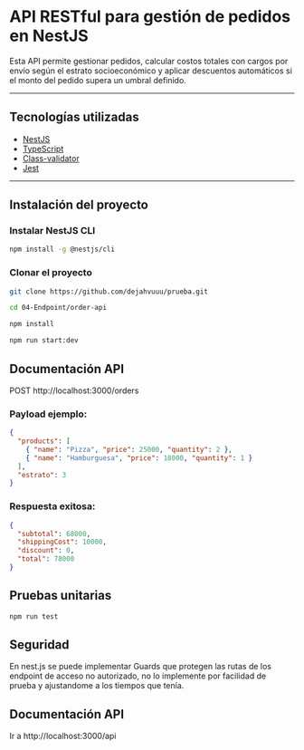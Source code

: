 # API RESTful para gestión de pedidos en NestJS

Esta API permite gestionar pedidos, calcular costos totales con cargos por envío según el estrato socioeconómico y aplicar descuentos automáticos si el monto del pedido supera un umbral definido.

---

## Tecnologías utilizadas

- [NestJS](https://nestjs.com/) 
- [TypeScript](https://www.typescriptlang.org/)
- [Class-validator](https://github.com/typestack/class-validator) 
- [Jest](https://jestjs.io/) 

---

## Instalación del proyecto

### Instalar NestJS CLI 

```bash
npm install -g @nestjs/cli
```

### Clonar el proyecto

```bash
git clone https://github.com/dejahvuuu/prueba.git

cd 04-Endpoint/order-api

npm install

npm run start:dev
```

## Documentación API

POST http://localhost:3000/orders

### Payload ejemplo:

```json
{
  "products": [
    { "name": "Pizza", "price": 25000, "quantity": 2 },
    { "name": "Hamburguesa", "price": 18000, "quantity": 1 }
  ],
  "estrato": 3
}
```

### Respuesta exitosa:

```json
{
  "subtotal": 68000,
  "shippingCost": 10000,
  "discount": 0,
  "total": 78000
}
```

## Pruebas unitarias

```bash
npm run test
```

## Seguridad

En nest.js se puede implementar Guards que protegen las rutas de los endpoint de acceso no autorizado, no lo implemente por facilidad de prueba y ajustandome a los tiempos que tenía.

## Documentación API

Ir a http://localhost:3000/api